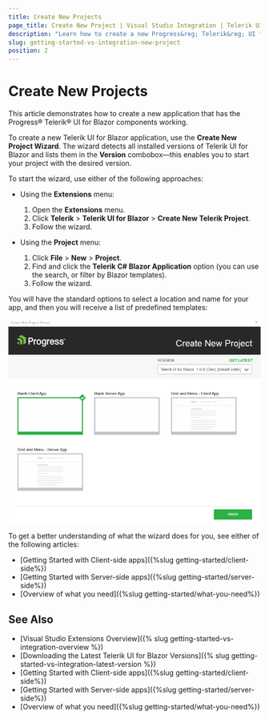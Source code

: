 ```yaml
---
title: Create New Projects
page_title: Create New Project | Visual Studio Integration | Telerik UI for Blazor
description: "Learn how to create a new Progress&reg; Telerik&reg; UI for Blazor project with our Visual Studio Templates."
slug: getting-started-vs-integration-new-project
position: 2
---
```


# Create New Projects

This article demonstrates how to create a new application that has the Progress&reg; Telerik&reg; UI for Blazor components working.

To create a new Telerik UI for Blazor application, use the **Create New Project Wizard**. The wizard detects all installed versions of Telerik UI for Blazor and lists them in the **Version** combobox&mdash;this enables you to start your project with the desired version.

To start the wizard, use either of the following approaches:

* Using the **Extensions** menu:

    1. Open the **Extensions** menu.
    1. Click **Telerik** > **Telerik UI for Blazor** > **Create New Telerik Project**.
    1. Follow the wizard.

* Using the **Project** menu:

    1. Click **File** > **New** > **Project**.
    1. Find and click the **Telerik C# Blazor Application** option (you can use the search, or filter by Blazor templates).
    1. Follow the wizard.

You will have the standard options to select a location and name for your app, and then you will receive a list of predefined templates:

![The Create New Project Wizard Templates Options](images/new-project-wizard-templates-options.png)



To get a better understanding of what the wizard does for you, see either of the following articles:

* [Getting Started with Client-side apps]({%slug getting-started/client-side%})
* [Getting Started with Server-side apps]({%slug getting-started/server-side%})
* [Overview of what you need]({%slug getting-started/what-you-need%})

## See Also

* [Visual Studio Extensions Overview]({% slug getting-started-vs-integration-overview %})
* [Downloading the Latest Telerik UI for Blazor Versions]({% slug getting-started-vs-integration-latest-version %})
* [Getting Started with Client-side apps]({%slug getting-started/client-side%})
* [Getting Started with Server-side apps]({%slug getting-started/server-side%})
* [Overview of what you need]({%slug getting-started/what-you-need%})

